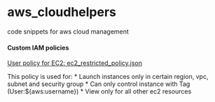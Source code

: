 # aws_cloudhelpers
code snippets for aws cloud management


#### Custom IAM policies

[User policy for EC2: ec2_restricted_policy.json](ec2_restricted_policy.json)

This policy is used for:
    * Launch instances only in certain region, vpc, subnet and security group
    * Can only control instance with Tag (User:${aws:username})
    * View only for all other ec2 resources 

